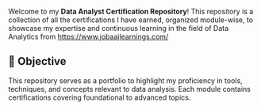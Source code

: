 Welcome to my **Data Analyst Certification Repository**! This repository is a collection of all the certifications I have earned, organized module-wise, to showcase my expertise and continuous learning in the field of
Data Analytics from https://www.jobaajlearnings.com/

## 🚀 **Objective**
This repository serves as a portfolio to highlight my proficiency in tools, techniques, and concepts relevant to data analysis. Each module contains certifications covering foundational to advanced topics.

